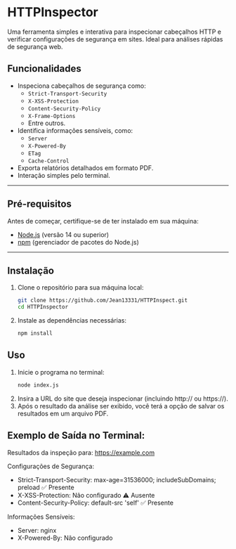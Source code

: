 # HTTPInspector

Uma ferramenta simples e interativa para inspecionar cabeçalhos HTTP e verificar configurações de segurança em sites. Ideal para análises rápidas de segurança web.

## Funcionalidades

- Inspeciona cabeçalhos de segurança como:
  - `Strict-Transport-Security`
  - `X-XSS-Protection`
  - `Content-Security-Policy`
  - `X-Frame-Options`
  - Entre outros.
- Identifica informações sensíveis, como:
  - `Server`
  - `X-Powered-By`
  - `ETag`
  - `Cache-Control`
- Exporta relatórios detalhados em formato PDF.
- Interação simples pelo terminal.

---

## Pré-requisitos

Antes de começar, certifique-se de ter instalado em sua máquina:

- [Node.js](https://nodejs.org/) (versão 14 ou superior)
- [npm](https://www.npmjs.com/) (gerenciador de pacotes do Node.js)

---

## Instalação

1. Clone o repositório para sua máquina local:
   ```bash
   git clone https://github.com/Jean13331/HTTPInspect.git
   cd HTTPInspector
2. Instale as dependências necessárias:
   ```bash
   npm install

## Uso

1. Inicie o programa no terminal:
   ```bash
   node index.js

2. Insira a URL do site que deseja inspecionar (incluindo http:// ou https://).
3. Após o resultado da análise ser exibido, você terá a opção de salvar os resultados em um arquivo PDF.

## Exemplo de Saída no Terminal:
Resultados da inspeção para: https://example.com

Configurações de Segurança:
- Strict-Transport-Security: max-age=31536000; includeSubDomains; preload ✅ Presente
- X-XSS-Protection: Não configurado ⚠️ Ausente
- Content-Security-Policy: default-src 'self' ✅ Presente

Informações Sensíveis:
- Server: nginx
- X-Powered-By: Não configurado

   
